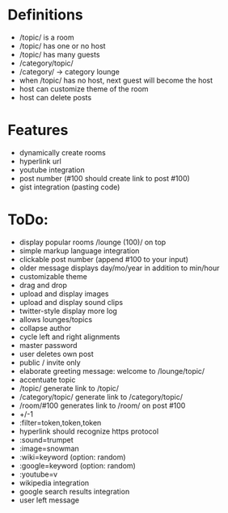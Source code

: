 # Definitions
 - /topic/ is a room
 - /topic/ has one or no host
 - /topic/ has many guests
 - /category/topic/
 - /category/ -> category lounge
 - when /topic/ has no host, next guest will become the host
 - host can customize theme of the room
 - host can delete posts

# Features
 - dynamically create rooms
 - hyperlink url
 - youtube integration
 - post number (#100 should create link to post #100)
 - gist integration (pasting code)

# ToDo:
 - display popular rooms /lounge (100)/ on top
 - simple markup language integration
 - clickable post number (append #100 to your input)
 - older message displays day/mo/year in addition to min/hour
 - customizable theme
 - drag and drop
 - upload and display images
 - upload and display sound clips
 - twitter-style display more log
 - allows lounges/topics
 - collapse author
 - cycle left and right alignments
 - master password
 - user deletes own post
 - public / invite only
 - elaborate greeting message: welcome to /lounge/topic/
 - accentuate topic
 - /topic/ generate link to /topic/
 - /category/topic/ generate link to /category/topic/
 - /room/#100 generates link to /room/ on post #100
 - +/-1
 - :filter=token,token,token
 - hyperlink should recognize https protocol
 - :sound=trumpet
 - :image=snowman
 - :wiki=keyword (option: random)
 - :google=keyword (option: random)
 - :youtube=v
 - wikipedia integration
 - google search results integration
 - user left message
